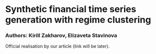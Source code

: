 # Synthetic financial time series generation with regime clustering
### Authors: Kirill Zakharov, Elizaveta Stavinova

Official realisation by our article (link will be later).
